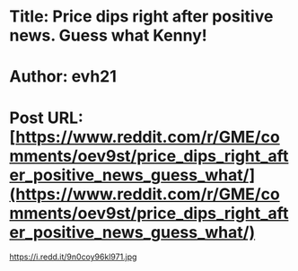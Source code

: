 # Title: Price dips right after positive news. Guess what Kenny!
# Author: evh21
# Post URL: [https://www.reddit.com/r/GME/comments/oev9st/price_dips_right_after_positive_news_guess_what/](https://www.reddit.com/r/GME/comments/oev9st/price_dips_right_after_positive_news_guess_what/)


https://i.redd.it/9n0coy96kl971.jpg